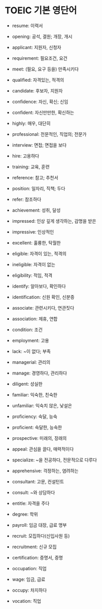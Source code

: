 # TOEIC 기본 영단어

- resume: 이력서
- opening: 공석, 결원; 개장, 개시

- applicant: 지원자, 신청자
- requirement: 필요조건, 요건
- meet: (필요, 요구 등을) 만족시키다
- qualified: 자격있는, 적격의
- candidate: 후보자, 지원자
- confidence: 자신, 확신; 신임
- confident: 자신만만한, 확신하는
- highly: 매우, 대단히
- professional: 전문적인, 직업의; 전문가
- interview: 면접; 면접을 보다
- hire: 고용하다
- training: 교육, 훈련
- reference: 참고; 추천서
- position: 일자리, 직책; 두다
- refer: 참조하다
- achievement: 성취, 달성
- impressed: 인상 깊게 생각하는, 감명을 받은
- impressive: 인상적인
- excellent: 훌륭한, 탁월한
- eligible: 자격이 있는, 적격의
- ineligible: 자격이 없는
- eligibility: 적임, 적격
- identify: 알아보다, 확인하다
- identification: 신원 확인, 신분증
- associate: 관련시키다, 연관짓다
- association: 제휴, 연합
- condition: 조건
- employment: 고용
- lack: ~이 없다; 부족
- managerial: 관리의
- manage: 경영하다, 관리하다
- diligent: 성실한
- familiar: 익숙한, 친숙한
- unfamiliar: 익숙치 않은, 낯설은
- proficiency: 숙달, 능숙
- proficient: 숙달한, 능숙한
- prospective: 미래의, 장래의
- appeal: 관심을 끌다, 매력적이다
- specialize: ~을 전공하다, 전문적으로 다루다
- apprehensive: 걱정하는, 염려하는
- consultant: 고문, 컨설턴트
- consult: ~와 상담하다
- entitle: 자격을 주다
- degree: 학위
- payroll: 임금 대장, 급료 명부
- recruit: 모집하다(신입사원 등)
- recruitment: 신규 모집
- certification: 증명서, 증명
- occupation: 직업
- wage: 임금, 급료
- occupy: 차지하다
- vocation: 직업
